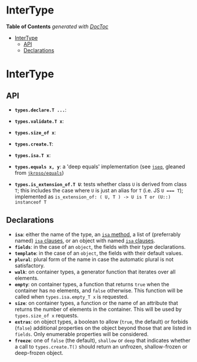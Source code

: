 

# InterType

<!-- START doctoc generated TOC please keep comment here to allow auto update -->
<!-- DON'T EDIT THIS SECTION, INSTEAD RE-RUN doctoc TO UPDATE -->
**Table of Contents**  *generated with [DocToc](https://github.com/thlorenz/doctoc)*

- [InterType](#intertype)
  - [API](#api)
  - [Declarations](#declarations)

<!-- END doctoc generated TOC please keep comment here to allow auto update -->


# InterType

## API


* **`types.declare.T ...`**:

* **`types.validate.T x`**:

* **`types.size_of x`**:

* **`types.create.T`**:

* **`types.isa.T x`**:

* **`types.equals x, y`**: a 'deep equals' implementation (see
  [`jseq`](https://github.com/loveencounterflow/jseq), gleaned from
  [`jkroso/equals`](https://github.com/jkroso/equals))

* **`types.is_extension_of.T U`**: tests whether class `U` is derived from class `T`; this includes the case
  where `U` is just an alias for `T` (i.e. JS `U === T`); implemented as `is_extension_of: ( U, T ) -> U is
  T or (U::) instanceof T`


## Declarations

* **`isa`**: either the name of the type, an [`isa` method](??????????????????????????????????), a list of
  (preferrably named) [`isa` clauses](??????????????????????????????????), or an object with named [`isa`
  clauses](??????????????????????????????????).
* **`fields`**: in the case of an `object`, the fields with their type declarations.
* **`template`**: in the case of an `object`, the fields with their default values.
* **`plural`**: plural form of the name in case the automatic plural is not satisfactory.
* **`walk`**: on container types, a generator function that iterates over all elements.
* **`empty`**: on container types, a function that returns `true` when the container has no elements, and
  `false` otherwise. This function will be called when `types.isa.empty_T x` is requested.
* **`size`**: on container types, a function or the name of an attribute that returns the number of elements
  in the container. This will be used by `types.size_of x` requests.
* **`extras`**: on object types, a boolean to allow (`true`, the default) or forbids (`false`) additional
  properties on the object beyond those that are listed in `fields`. Only enumerable properties will be
  considered.
* **`freeze`**: one of `false` (the default), `shallow` or `deep` that indicates whether a call to
  `types.create.T()` should return an unfrozen, shallow-frozen or deep-frozen object.



